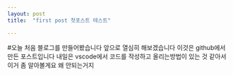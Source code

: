 ```yaml
---
layout: post
title:  "first post 첫포스트 테스트"

---
```


#오늘 처음 블로그를 만들어봤습니다
앞으로 열심히 해보겠습니다
이것은 github에서 만든 포스트입니다
내일은 vscode에서 코드를 작성하고 올리는방법이 있는 것 같아서 이거 좀 알아볼게요
왜 안되는거지
